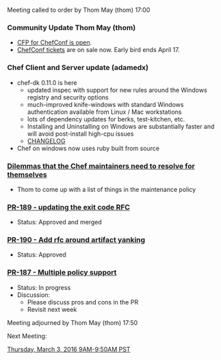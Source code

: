 Meeting called to order by Thom May (thom) 17:00

### Community Update Thom May (thom)

* [CFP for ChefConf is open](https://chefconf.chef.io/call-for-presentations/).
* [ChefConf tickets](https://chefconf.chef.io) are on sale now.  Early bird ends April 17.

### Chef Client and Server update (adamedx)

* chef-dk 0.11.0 is here
  * updated inspec with support for new rules around the Windows registry and security options
  * much-improved knife-windows with standard Windows authentication available from Linux / Mac workstations
  * lots of dependency updates for berks, test-kitchen, etc.
  * Installing and Uninstalling on Windows are substantially faster and will avoid post-install high-cpu issues
  * [CHANGELOG](https://github.com/chef/chef-dk/blob/v0.11.0/CHANGELOG.md)
* Chef on windows now uses ruby built from source

### [Dilemmas that the Chef maintainers need to resolve for themselves](https://e.chef.io/p/maintainers_dilemma)

* Thom to come up with a list of things in the maintenance policy

### [PR-189 - updating the exit code RFC](https://github.com/chef/chef-rfc/pull/189)
* Status: Approved and merged

### [PR-190 - Add rfc around artifact yanking](https://github.com/chef/chef-rfc/pull/190)
* Status: Approved

### [PR-187 - Multiple policy support](https://github.com/chef/chef-rfc/pull/187)
* Status:  In progress
* Discussion:
  * Please discuss pros and cons in the PR
  * Revisit next week

Meeting adjourned by Thom May (thom) 17:50

Next Meeting:

[Thursday, March 3, 2016 9AM-9:50AM PST](http://everytimezone.com/#2016-03-03,300,cn3)
